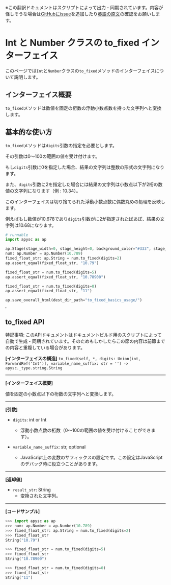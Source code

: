 <span class="inconspicuous-txt">※この翻訳ドキュメントはスクリプトによって出力・同期されています。内容が怪しそうな場合は<a href="https://github.com/simon-ritchie/apysc/issues" target="_blank">GitHubにissue</a>を追加したり[英語の原文](https://simon-ritchie.github.io/apysc/en/int_and_number_to_fixed.html)の確認をお願いします。</span>

# Int と Number クラスの to_fixed インターフェイス

このページでは`Int`と`Number`クラスの`to_fixed`メソッドのインターフェイスについて説明します。

## インターフェイス概要

`to_fixed`メソッドは数値を固定の桁数の浮動小数点数を持った文字列へと変換します。

## 基本的な使い方

`to_fixed`メソッドは`digits`引数の指定を必要とします。

その引数は0～100の範囲の値を受け付けます。

もし`digits`引数に0を指定した場合、結果の文字列は整数の形式の文字列になります。

また、`digits`引数に2を指定した場合には結果の文字列は小数点以下が2桁の数値の文字列になります（例 : 10.34）。

このインターフェイスは切り捨てられた浮動小数点数に偶数丸めの処理を反映します。

例えばもし数値が10.678であり`digits`引数がに2が指定されたばあぽ、結果の文字列は10.68になります。

```py
# runnable
import apysc as ap

ap.Stage(stage_width=0, stage_height=0, background_color="#333", stage_elem_id="stage")
num: ap.Number = ap.Number(10.789)
fixed_float_str: ap.String = num.to_fixed(digits=2)
ap.assert_equal(fixed_float_str, "10.79")

fixed_float_str = num.to_fixed(digits=5)
ap.assert_equal(fixed_float_str, "10.78900")

fixed_float_str = num.to_fixed(digits=0)
ap.assert_equal(fixed_float_str, "11")

ap.save_overall_html(dest_dir_path="to_fixed_basics_usage/")
```

<iframe src="static/to_fixed_basics_usage/index.html" width="0" height="0"></iframe>

## to_fixed API

<span class="inconspicuous-txt">特記事項: このAPIドキュメントはドキュメントビルド用のスクリプトによって自動で生成・同期されています。そのためもしかしたらこの節の内容は前節までの内容と重複している場合があります。</span>

**[インターフェイスの構造]** `to_fixed(self, *, digits: Union[int, ForwardRef('Int')], variable_name_suffix: str = '') -> apysc._type.string.String`<hr>

**[インターフェイス概要]**

値を固定の小数点以下の桁数の文字列へと変換します。<hr>

**[引数]**

- `digits`: int or Int
  - 浮動小数点数の桁数（0～100の範囲の値を受け付けることができます）。

- `variable_name_suffix`: str, optional
  - JavaScript上の変数のサフィックスの設定です。この設定はJavaScriptのデバッグ時に役立つことがあります。

<hr>

**[返却値]**

- `result_str`: String
  - 変換された文字列。

<hr>

**[コードサンプル]**

```py
>>> import apysc as ap
>>> num: ap.Number = ap.Number(10.789)
>>> fixed_float_str: ap.String = num.to_fixed(digits=2)
>>> fixed_float_str
String("10.79")

>>> fixed_float_str = num.to_fixed(digits=5)
>>> fixed_float_str
String("10.78900")

>>> fixed_float_str = num.to_fixed(digits=0)
>>> fixed_float_str
String("11")
```